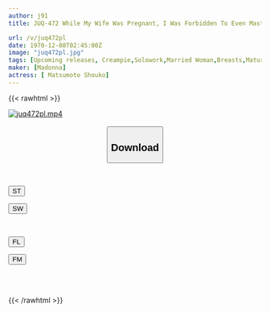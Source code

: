 ```yaml
---
author: j91
title: JUQ-472 While My Wife Was Pregnant, I Was Forbidden To Even Masturbate, So I Ended Up Having Sex With My Mother-in-law, Shoko, Who Had Moved To Tokyo Many Times... Shoko Matsumoto

url: /v/juq472pl
date: 1970-12-08T02:45:00Z
image: "juq472pl.jpg"
tags: [Upcoming releases, Creampie,Solowork,Married Woman,Breasts,Mature Woman,Stepmother	]
maker: [Madonna]
actress: [ Matsumoto Shouko]
---
```



{{< rawhtml >}}

<div class="video" data-videoid="pending_link.html">
    <a href="javascript:;">
        <img src="/v/juq472pl/juq472pl.jpg" width="WIDTH" height="HEIGHT" alt="juq472pl.mp4" loading="lazy">
    </a>
</div>

<script type="text/javascript" src="https://j91.asia/asset/on-demand-pend.js"></script>

<br>
  <link rel="stylesheet" href="https://j91.asia/asset/bs5.css">
  
  <center>
  <button class="btn btn-primary" type="button" data-bs-toggle="collapse" data-bs-target=".multi-collapse" aria-expanded="false" aria-controls="multiCollapseExample1 multiCollapseExample2"><h2>Download</h2></button></center>
</p>
<div class="row">
  <div class="col">
    <div class="collapse multi-collapse" id="multiCollapseExample1">
      <div class="card card-body">
	      	      <br>
<div class="buttons">  
<p><a href="https://j91.asia/pending_link.html" target="_blank"><button class="btn-hover color-3"><i class="fa fa-download"></i> ST</button></a></p>
<p><a href="https://j91.asia/pending_link.html" target="_blank"><button class="btn-hover color-2"><i class="fa fa-download"></i> SW</button></a></p></div>
    </div>
  </div>
</div>
  <div class="col">
    <div class="collapse multi-collapse" id="multiCollapseExample2">
      <div class="card card-body">
	      <br>
<div class="buttons">
<p><a href="https://j91.asia/pending_link.html" target="_blank"><button class="btn-hover color-9"><i class="fa fa-download"></i> FL</button></a></p>
<p><a href="https://j91.asia/pending_link.html" target="_blank"><button class="btn-hover color-8"><i class="fa fa-download"></i> FM</button></a></p></div>
<br><br>
      </div>
    </div>
  </div>
</div>

{{< /rawhtml >}}
